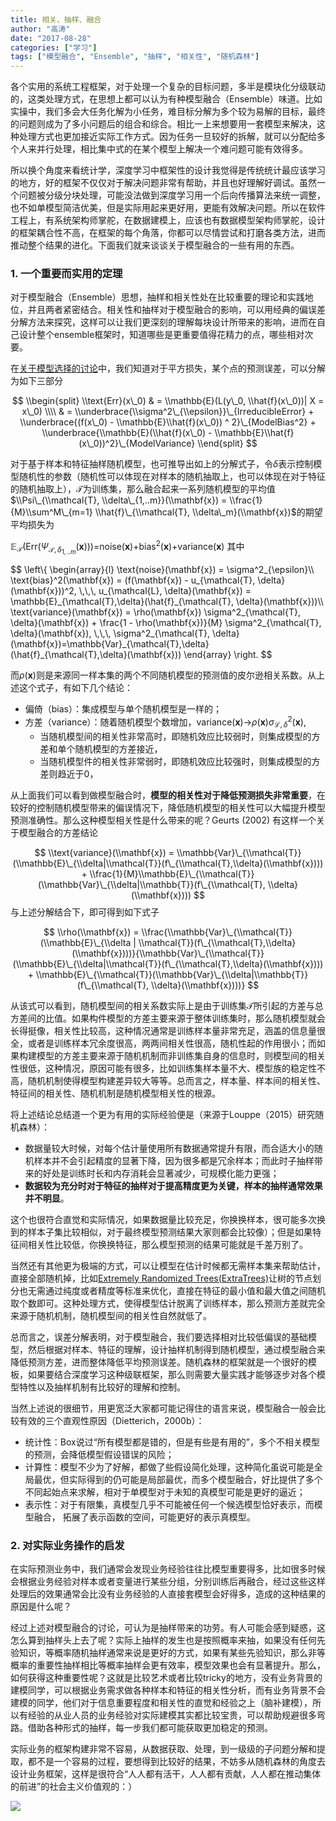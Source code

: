 ```yaml
---
title: 相关、抽样、融合
author: "高涛"
date: "2017-08-28"
categories: ["学习"]
tags: ["模型融合", "Ensemble", "抽样", "相关性", "随机森林"]
---
```


各个实用的系统工程框架，对于处理一个复杂的目标问题，多半是模块化分级联动的，这类处理方式，在思想上都可以认为有种模型融合（Ensemble）味道。比如实操中，我们多会大任务化解为小任务，难目标分解为多个较为易解的目标，最终的问题则成为了多小问题后的组合和综合。相比一上来想要用一套模型来解决，这种处理方式也更加接近实际工作方式。因为任务一旦较好的拆解，就可以分配给多个人来并行处理，相比集中式的在某个模型上解决一个难问题可能有效得多。

所以换个角度来看统计学，深度学习中框架性的设计我觉得是传统统计最应该学习的地方，好的框架不仅仅对于解决问题非常有帮助，并且也好理解好调试。虽然一个问题被分级分块处理，可能没法做到深度学习用一个后向传播算法来统一调整，也不如单模型简洁优美，但是实际用起来更好用，更能有效解决问题。所以在软件工程上，有系统架构师掌舵，在数据建模上，应该也有数据模型架构师掌舵，设计的框架耦合性不高，在框架的每个角落，你都可以尽情尝试和打磨各类方法，进而推动整个结果的进化。下面我们就来谈谈关于模型融合的一些有用的东西。

### 1. 一个重要而实用的定理

对于模型融合（Ensemble）思想，抽样和相关性处在比较重要的理论和实践地位，并且两者紧密结合。相关性和抽样对于模型融合的影响，可以用经典的偏误差分解方法来探究，这样可以让我们更深刻的理解每块设计所带来的影响，进而在自己设计整个ensemble框架时，知道哪些是更重要值得花精力的点，哪些相对次要。

在[关于模型选择的讨论](https://cosx.org/2015/08/some-basic-ideas-and-methods-of-model-selection)中，我们知道对于平方损失，某个点的预测误差，可以分解为如下三部分

$$
\\begin{split}
\\text{Err}(x\_0) & =  \\mathbb{E}(L(y\_0, \\hat{f}(x\_0))| X = x\_0) \\\\
& =  \\underbrace{\\sigma^2\_{\\epsilon}}\_{IrreducibleError} + \\underbrace{(f(x\_0) - \\mathbb{E}\\hat{f}(x\_0)) ^ 2}\_{ModelBias^2} + \\underbrace{\\mathbb{E}(\\hat{f}(x\_0) - \\mathbb{E}\\hat{f}(x\_0))^2}\_{ModelVariance}
\\end{split}
$$

对于基于样本和特征抽样随机模型，也可推导出如上的分解式子，令*δ*表示控制模型随机性的参数（随机性可以体现在对样本的随机抽取上，也可以体现在对于特征的随机抽取上），𝒯为训练集，那么融合起来一系列随机模型的平均值$\\Psi\_{\\mathcal{T}, \\delta\_{1,..m}}(\\mathbf{x}) = \\frac{1}{M}\\sum^M\_{m=1} \\hat{f}\_{\\mathcal{T}, \\delta\_m}(\\mathbf{x})$的期望平均损失为

𝔼<sub>𝒯</sub>(Err(*Ψ*<sub>𝒯, *δ*<sub>1, ..*m*</sub></sub>(**x**)))=noise(**x**)+bias<sup>2</sup>(**x**)+variance(**x**)
 其中

$$
\\left\\{
\\begin{array}{l}
\\text{noise}(\\mathbf{x}) = \\sigma^2\_{\\epsilon}\\\\
\\text{bias}^2(\\mathbf{x}) =  (f(\\mathbf{x}) - u\_{\\mathcal{T}, \\delta}(\\mathbf{x}))^2, \\,\\,\\, u\_{\\mathcal{L}, \\delta}(\\mathbf{x}) = \\mathbb{E}\_{\\mathcal{T},\\delta}(\\hat{f}\_{\\mathcal{T}, \\delta}(\\mathbf{x}))\\\\
\\text{variance}(\\mathbf{x}) = \\rho(\\mathbf{x}) \\sigma^2\_{\\mathcal{T}, \\delta}(\\mathbf{x}) + \\frac{1 - \\rho(\\mathbf{x})}{M} \\sigma^2\_{\\mathcal{T}, \\delta}(\\mathbf{x}), \\,\\,\\, \\sigma^2\_{\\mathcal{T}, \\delta}(\\mathbf{x})=\\mathbb{Var}\_{\\mathcal{T},\\delta}(\\hat{f}\_{\\mathcal{T},\\delta}(\\mathbf{x}))
\\end{array}
\\right.
$$

而*ρ*(**x**)则是来源同一样本集的两个不同随机模型的预测值的皮尔逊相关系数。从上述这个式子，有如下几个结论：

-   偏倚（bias）：集成模型与单个随机模型是一样的；
-   方差（variance）：随着随机模型个数增加，variance(**x**)→*ρ*(**x**)*σ*<sub>ℒ, *δ*</sub><sup>2</sup>(**x**),
    -   当随机模型间的相关性非常高时，即随机效应比较弱时，则集成模型的方差和单个随机模型的方差接近，
    -   当随机模型件的相关性非常弱时，即随机效应比较强时，则集成模型的方差则趋近于0，

从上面我们可以看到做模型融合时，**模型的相关性对于降低预测损失非常重要**，在较好的控制随机模型带来的偏误情况下，降低随机模型的相关性可以大幅提升模型预测准确性。那么这种模型相关性是什么带来的呢？Geurts
(2002) 有这样一个关于模型融合的方差结论

$$
\\text{variance}(\\mathbf{x})  = \\mathbb{Var}\_{\\mathcal{T}}(\\mathbb{E}\_{\\delta|\\mathcal{T}}(f\_{\\mathcal{T},\\delta}(\\mathbf{x}))) + \\frac{1}{M}\\mathbb{E}\_{\\mathcal{T}}(\\mathbb{Var}\_{\\delta|\\mathbb{T}}(f\_{\\mathcal{T}, \\delta}(\\mathbf{x})))
$$
 与上述分解结合下，即可得到如下式子

$$
\\rho(\\mathbf{x}) = \\frac{\\mathbb{Var}\_{\\mathcal{T}}(\\mathbb{E}\_{\\delta | \\mathcal{T}}(f\_{\\mathcal{T},\\delta}(\\mathbf{x})))}{\\mathbb{Var}\_{\\mathcal{T}}(\\mathbb{E}\_{\\delta|\\mathcal{T}}(f\_{\\mathcal{T},\\delta}(\\mathbf{x}))) + \\mathbb{E}\_{\\mathcal{T}}(\\mathbb{Var}\_{\\delta|\\mathbb{T}}(f\_{\\mathcal{T}, \\delta}(\\mathbf{x})))}
$$

从该式可以看到，随机模型间的相关系数实际上是由于训练集𝒯所引起的方差与总方差间的比值。如果构件模型的方差主要来源于整体训练集时，那么随机模型就会长得挺像，相关性比较高，这种情况通常是训练样本量非常充足，涵盖的信息量很全，或者是训练样本冗余度很高，两两间相关性很高，随机性起的作用很小；而如果构建模型的方差主要来源于随机机制而非训练集自身的信息时，则模型间的相关性很低，这种情况，原因可能有很多，比如训练集样本量不大、模型族的稳定性不高，随机机制使得模型构建差异较大等等。总而言之，样本量、样本间的相关性、特征间的相关性、随机机制是随机模型相关性的根源。

将上述结论总结道一个更为有用的实际经验便是（来源于Louppe（2015）研究随机森林）：

-   数据量较大时候，对每个估计量使用所有数据通常提升有限，而合适大小的随机样本并不会引起精度的显著下降，因为很多都是冗余样本；而此时子抽样带来的好处是训练时长和内存消耗会显著减少，可规模化能力更强；
-   **数据较为充分时对于特征的抽样对于提高精度更为关键，样本的抽样通常效果并不明显**。

这个也很符合直觉和实际情况，如果数据量比较充足，你换换样本，很可能多次换到的样本子集比较相似，对于最终模型预测结果大家则都会比较像）；但是如果特征间相关性比较低，你换换特征，那么模型预测的结果可能就是千差万别了。

当然还有其他更为极端的方式，可以让模型在估计时候都无需样本集来帮助估计，直接全部随机掉，比如[Extremely
Randomized
Trees(ExtraTrees)](http://citeseerx.ist.psu.edu/viewdoc/download?doi=10.1.1.65.7485&rep=rep1&type=pdf)让树的节点划分也无需通过纯度或者精度等标准来优化，直接在特征的最小值和最大值之间随机取个数即可。这种处理方式，使得模型估计脱离了训练样本，那么预测方差就完全来源于随机机制，随机模型间的相关性自然就低了。

总而言之，误差分解表明，对于模型融合，我们要选择相对比较低偏误的基础模型，然后根据对样本、特征的理解，设计抽样机制得到随机模型，通过模型融合来降低预测方差，进而整体降低平均预测误差。随机森林的框架就是一个很好的模板，如果要结合深度学习这种级联框架，那么则需要大量实践才能够逐步对各个模型特性以及抽样机制有比较好的理解和控制。

当然上述说的很细节，用更宽泛大家都可能记得住的语言来说，模型融合一般会比较有效的三个直观性原因（Dietterich，2000b）：

-   统计性：Box说过“所有模型都是错的，但是有些是有用的”，多个不相关模型的预测，会降低模型假设错误的风险；
-   计算性：模型不少为了好解，都做了些假设简化处理，这种简化虽说可能是全局最优，但实际得到的仍可能是局部最优，而多个模型融合，好比提供了多个不同起始点来求解，相对于单模型对于未知的真模型可能是更好的逼近；
-   表示性：对于有限集，真模型几乎不可能被任何一个候选模型恰好表示，而模型融合，
    拓展了表示函数的空间，可能更好的表示真模型。

### 2. 对实际业务操作的启发

在实际预测业务中，我们通常会发现业务经验往往比模型重要得多，比如很多时候会根据业务经验对样本或者变量进行某些分组，分别训练后再融合，经过这些这样处理后的效果通常会比没有业务经验的人直接套模型会好得多，造成的这种结果的原因是什么呢？

经过上述对模型融合的讨论，可认为是抽样带来的功劳。有人可能会感到疑惑，这怎么算到抽样头上去了呢？实际上抽样的发生也是按照概率来抽，如果没有任何先验知识，等概率随机抽样通常来说是更好的方式，如果有某些先验知识，那么非等概率的重要性抽样相比等概率抽样会更有效率，模型效果也会有显著提升。那么，如何获得这种重要性呢？这就是比较艺术或者比较tricky的地方，没有业务背景的建模同学，可以根据业务需求做各种样本和特征的相关性分析，而有业务背景不会建模的同学，他们对于信息重要程度和相关性的直觉和经验之上（脑补建模），所以有经验的从业人员的业务经验对实际建模其实都比较宝贵，可以帮助规避很多弯路。借助各种形式的抽样，每一步我们都可能获取更加稳定的预测。

实际业务的框架构建非常不容易，从数据获取、处理，到一级级的子问题分解和提取，都不是一个容易的过程，要想得到比较好的结果，不妨多从随机森林的角度去设计业务框架，这样是很符合“人人都有活干，人人都有贡献，人人都在推动集体的前进”的社会主义价值观的：）

![](https://timgsa.baidu.com/timg?image&quality=80&size=b10000_10000&sec=1504017575&di=f4542baacf09f2a888a9b666f2101c68&src=http://pic1.997788.com/mini/shopstation/pic/MP/00/0000/000046/MP00004677.jpg)
